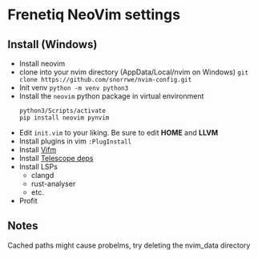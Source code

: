 # Frenetiq NeoVim settings

## Install (Windows)

- Install neovim
- clone into your nvim directory (AppData/Local/nvim on Windows) `git clone https://github.com/snorrwe/nvim-config.git` 
- Init venv `python -m venv python3`
- Install the `neovim` python package in virtual environment
    ```
    python3/Scripts/activate
    pip install neovim pynvim
    ```
- Edit `init.vim` to your liking. Be sure to edit __HOME__ and __LLVM__
- Install plugins in vim `:PlugInstall`
- Install [Vifm](https://vifm.info/)
- Install [Telescope deps](https://github.com/nvim-telescope/telescope.nvim#optional-dependencies)
- Install LSPs
    - clangd
    - rust-analyser
    - etc.
- Profit


## Notes

Cached paths might cause probelms, try deleting the nvim_data directory
